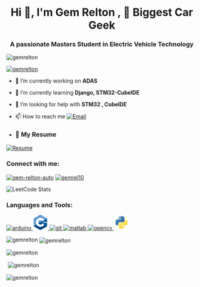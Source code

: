 <h1 align="center">Hi 👋, I'm Gem Relton , 🚗 Biggest Car Geek</h1>
<h3 align="center">A passionate Masters Student in Electric Vehicle Technology</h3>

<p align="left"> <img src="https://komarev.com/ghpvc/?username=gemrelton&label=Profile%20views&color=0e75b6&style=flat" alt="gemrelton" /> </p>

<p align="left"> <a href="https://github.com/ryo-ma/github-profile-trophy"><img src="https://github-profile-trophy.vercel.app/?username=gemrelton" alt="gemrelton" /></a> </p>

- 🔭 I’m currently working on **ADAS**

- 🌱 I’m currently learning **Django, STM32-CubeIDE**

- 🤝 I’m looking for help with **STM32 , CubeIDE**

- 📫 How to reach me    [![Email](https://img.icons8.com/ios-filled/30/ffffff/gmail.png)](mailto:reltongem@gmail.com)  


- ### 📄 My Resume  
[![Resume](https://img.icons8.com/ios-filled/50/ffffff/resume.png)](https://drive.google.com/file/d/1Hvmr7gvJQaMtxmaOr5ikyKE8qlebqLVk/view?usp=drive_link)  


<h3 align="left">Connect with me:</h3>
<p align="left">
<a href="https://linkedin.com/in/gem-relton-auto" target="blank"><img align="center" src="https://raw.githubusercontent.com/rahuldkjain/github-profile-readme-generator/master/src/images/icons/Social/linked-in-alt.svg" alt="gem-relton-auto" height="30" width="40" /></a>
<a href="https://www.leetcode.com/gemrel10" target="blank"><img align="center" src="https://raw.githubusercontent.com/rahuldkjain/github-profile-readme-generator/master/src/images/icons/Social/leet-code.svg" alt="gemrel10" height="30" width="40" /></a>
</p>

![LeetCode Stats](https://leetcard.jacoblin.cool/gemrel10?theme=dark&font=Marcellus&ext=contest)

<h3 align="left">Languages and Tools:</h3>
<p align="left"> <a href="https://www.arduino.cc/" target="_blank" rel="noreferrer"> <img src="https://cdn.worldvectorlogo.com/logos/arduino-1.svg" alt="arduino" width="40" height="40"/> </a> <a href="https://www.w3schools.com/cpp/" target="_blank" rel="noreferrer"> <img src="https://raw.githubusercontent.com/devicons/devicon/master/icons/cplusplus/cplusplus-original.svg" alt="cplusplus" width="40" height="40"/> </a> <a href="https://git-scm.com/" target="_blank" rel="noreferrer"> <img src="https://www.vectorlogo.zone/logos/git-scm/git-scm-icon.svg" alt="git" width="40" height="40"/> </a> <a href="https://www.mathworks.com/" target="_blank" rel="noreferrer"> <img src="https://upload.wikimedia.org/wikipedia/commons/2/21/Matlab_Logo.png" alt="matlab" width="40" height="40"/> </a> <a href="https://opencv.org/" target="_blank" rel="noreferrer"> <img src="https://www.vectorlogo.zone/logos/opencv/opencv-icon.svg" alt="opencv" width="40" height="40"/> </a> <a href="https://www.python.org" target="_blank" rel="noreferrer"> <img src="https://raw.githubusercontent.com/devicons/devicon/master/icons/python/python-original.svg" alt="python" width="40" height="40"/> </a> </p>

<p><img align="left" src="https://github-readme-stats.vercel.app/api/top-langs?username=gemrelton&show_icons=true&locale=en&layout=compact" alt="gemrelton" /></p>

<p>&nbsp;<img align="center" src="https://github-readme-stats.vercel.app/api?username=gemrelton&show_icons=true&locale=en" alt="gemrelton" /></p>

<p><img align="center" src="https://github-readme-streak-stats.herokuapp.com/?user=gemrelton&" alt="gemrelton" /></p>


<p>&nbsp;<img align="center" src="https://github-readme-stats.vercel.app/api?username=gemrelton&show_icons=true&locale=en" alt="gemrelton" /></p>

<p><img align="center" src="https://github-readme-streak-stats.herokuapp.com/?user=gemrelton&" alt="gemrelton" /></p>
